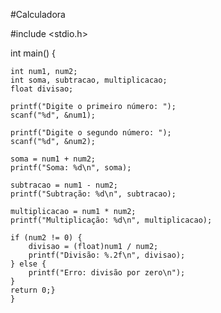 #Calculadora

#include <stdio.h>
  
  int main() 
{
    
    int num1, num2;
    int soma, subtracao, multiplicacao;
    float divisao;

    printf("Digite o primeiro número: ");
    scanf("%d", &num1);

    printf("Digite o segundo número: ");
    scanf("%d", &num2);

    soma = num1 + num2;
    printf("Soma: %d\n", soma);
    
    subtracao = num1 - num2;
    printf("Subtração: %d\n", subtracao);

    multiplicacao = num1 * num2;
    printf("Multiplicação: %d\n", multiplicacao);

    if (num2 != 0) {
        divisao = (float)num1 / num2;
        printf("Divisão: %.2f\n", divisao);
    } else {
        printf("Erro: divisão por zero\n");
    }
    return 0;}
    }
